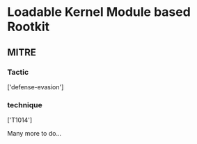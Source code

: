 # Loadable Kernel Module based Rootkit

## MITRE

### Tactic
['defense-evasion']

### technique
['T1014']

Many more to do...

